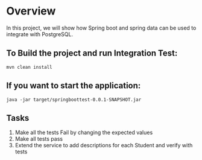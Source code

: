 # Overview
In this project, we will show how Spring boot and spring data can be used to integrate with PostgreSQL.

## To Build the project and run Integration Test:
```mvn clean install```

## If you want to start the application:
```java -jar target/springboottest-0.0.1-SNAPSHOT.jar```

## Tasks

1. Make all the tests Fail by changing the expected values
2. Make all tests pass
3. Extend the service to add descriptions for each Student and verify with tests